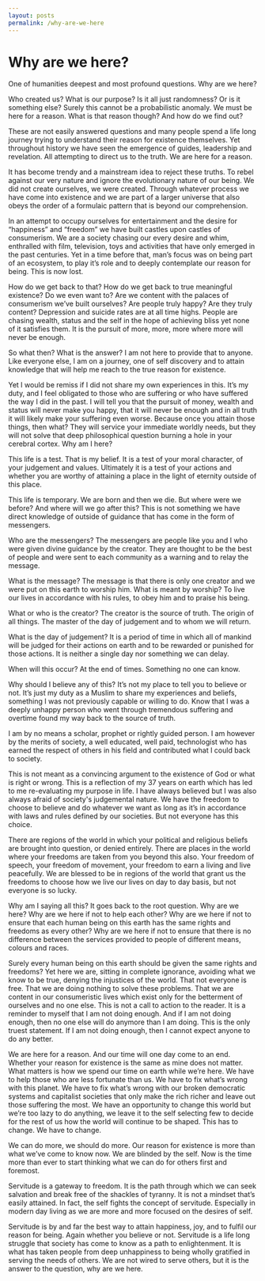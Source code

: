 ```yaml
---
layout: posts
permalink: /why-are-we-here
---
```


# Why are we here?

One of humanities deepest and most profound questions. Why are we here?

Who created us? What is our purpose? Is it all just randomness? Or is it something else? Surely this cannot be a probabilistic anomaly. We must be here for a reason. What is that reason though? And how do we find out?

These are not easily answered questions and many people spend a life long journey trying to understand their reason for existence themselves. Yet throughout history we have seen the emergence of guides, leadership and revelation. All attempting to direct us to the truth. We are here for a reason.

It has become trendy and a mainstream idea to reject these truths. To rebel against our very nature and ignore the evolutionary nature of our being. We did not create ourselves, we were created. Through whatever process we have come into existence and we are part of a larger universe that also obeys the order of a formulaic pattern that is beyond our comprehension.

In an attempt to occupy ourselves for entertainment and the desire for “happiness” and “freedom” we have built castles upon castles of consumerism. We are a society chasing our every desire and whim, enthralled with film, television, toys and activities that have only emerged in the past centuries. Yet in a time before that, man’s focus was on being part of an ecosystem, to play it’s role and to deeply contemplate our reason for being. This is now lost.

How do we get back to that? How do we get back to true meaningful existence? Do we even want to? Are we content with the palaces of consumerism we’ve built ourselves? Are people truly happy? Are they truly content? Depression and suicide rates are at all time highs. People are chasing wealth, status and the self in the hope of achieving bliss yet none of it satisfies them. It is the pursuit of more, more, more where more will never be enough.

So what then? What is the answer? I am not here to provide that to anyone. Like everyone else, I am on a journey, one of self discovery and to attain knowledge that will help me reach to the true reason for existence.

Yet I would be remiss if I did not share my own experiences in this. It’s my duty, and I feel obligated to those who are suffering or who have suffered the way I did in the past. I will tell you that the pursuit of money, wealth and status will never make you happy, that it will never be enough and in all truth it will likely make your suffering even worse. Because once you attain those things, then what? They will service your immediate worldly needs, but they will not solve that deep philosophical question burning a hole in your cerebral cortex. Why am I here?

This life is a test. That is my belief. It is a test of your moral character, of your judgement and values. Ultimately it is a test of your actions and whether you are worthy of attaining a place in the light of eternity outside of this place.

This life is temporary. We are born and then we die. But where were we before? And where will we go after this? This is not something we have direct knowledge of outside of guidance that has come in the form of messengers.

Who are the messengers? The messengers are people like you and I who were given divine guidance by the creator. They are thought to be the best of people and were sent to each community as a warning and to relay the message.

What is the message? The message is that there is only one creator and we were put on this earth to worship him. What is meant by worship? To live our lives in accordance with his rules, to obey him and to praise his being.

What or who is the creator? The creator is the source of truth. The origin of all things. The master of the day of judgement and to whom we will return.

What is the day of judgement? It is a period of time in which all of mankind will be judged for their actions on earth and to be rewarded or punished for those actions. It is neither a single day nor something we can delay.

When will this occur? At the end of times. Something no one can know.

Why should I believe any of this? It’s not my place to tell you to believe or not. It’s just my duty as a Muslim to share my experiences and beliefs, something I was not previously capable or willing to do. Know that I was a deeply unhappy person who went through tremendous suffering and overtime found my way back to the source of truth.

I am by no means a scholar, prophet or rightly guided person. I am however by the merits of society, a well educated, well paid, technologist who has earned the respect of others in his field and contributed what I could back to society.

This is not meant as a convincing argument to the existence of God or what is right or wrong. This is a reflection of my 37 years on earth which has led to me re-evaluating my purpose in life. I have always believed but I was also always afraid of society's judgemental nature. We have the freedom to choose to believe and do whatever we want as long as it’s in accordance with laws and rules defined by our societies. But not everyone has this choice.

There are regions of the world in which your political and religious beliefs are brought into question, or denied entirely. There are places in the world where your freedoms are taken from you beyond this also. Your freedom of speech, your freedom of movement, your freedom to earn a living and live peacefully. We are blessed to be in regions of the world that grant us the freedoms to choose how we live our lives on day to day basis, but not everyone is so lucky.

Why am I saying all this? It goes back to the root question. Why are we here? Why are we here if not to help each other? Why are we here if not to ensure that each human being on this earth has the same rights and freedoms as every other? Why are we here if not to ensure that there is no difference between the services provided to people of different means, colours and races.

Surely every human being on this earth should be given the same rights and freedoms? Yet here we are, sitting in complete ignorance, avoiding what we know to be true, denying the injustices of the world. That not everyone is free. That we are doing nothing to solve these problems. That we are content in our consumeristic lives which exist only for the betterment of ourselves and no one else. This is not a call to action to the reader. It is a reminder to myself that I am not doing enough. And if I am not doing enough, then no one else will do anymore than I am doing. This is the only truest statement. If I am not doing enough, then I cannot expect anyone to do any better.

We are here for a reason. And our time will one day come to an end. Whether your reason for existence is the same as mine does not matter. What matters is how we spend our time on earth while we’re here. We have to help those who are less fortunate than us. We have to fix what’s wrong with this planet. We have to fix what’s wrong with our broken democratic systems and capitalist societies that only make the rich richer and leave out those suffering the most. We have an opportunity to change this world but we’re too lazy to do anything, we leave it to the self selecting few to decide for the rest of us how the world will continue to be shaped. This has to change. We have to change.

We can do more, we should do more. Our reason for existence is more than what we’ve come to know now. We are blinded by the self. Now is the time more than ever to start thinking what we can do for others first and foremost.

Servitude is a gateway to freedom. It is the path through which we can seek salvation and break free of the shackles of tyranny. It is not a mindset that’s easily attained. In fact, the self fights the concept of servitude. Especially in modern day living as we are more and more focused on the desires of self.

Servitude is by and far the best way to attain happiness, joy, and to fulfil our reason for being. Again whether you believe or not. Servitude is a life long struggle that society has come to know as a path to enlightenment. It is what has taken people from deep unhappiness to being wholly gratified in serving the needs of others. We are not wired to serve others, but it is the answer to the question, why are we here.
